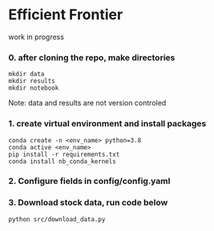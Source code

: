 # Efficient Frontier
work in progress

### 0. after cloning the repo, make directories
	mkdir data
	mkdir results
	mkdir notebook

Note: data and results are not version controled

### 1. create virtual environment and install packages
	conda create -n <env_name> python=3.8
	conda active <env_name>	
	pip install -r requirements.txt
	conda install nb_conda_kernels

### 2. Configure fields in config/config.yaml

### 3. Download stock data, run code below
	python src/download_data.py
